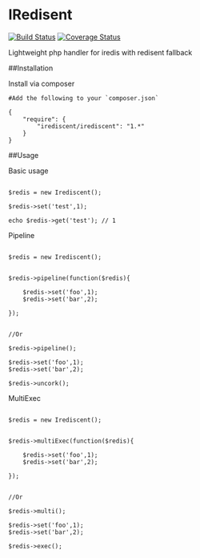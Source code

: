 IRedisent
========
[![Build Status](https://travis-ci.org/joegreen0991/irediscent.svg)](https://travis-ci.org/joegreen0991/irediscent)  [![Coverage Status](https://coveralls.io/repos/joegreen0991/irediscent/badge.png?branch=master)](https://coveralls.io/r/joegreen0991/irediscent?branch=master)

Lightweight php handler for iredis with redisent fallback

##Installation

Install via composer

~~~
#Add the following to your `composer.json`

{
    "require": {
        "irediscent/irediscent": "1.*"
    }
}
~~~


##Usage

Basic usage

~~~

$redis = new Irediscent();

$redis->set('test',1);

echo $redis->get('test'); // 1

~~~

Pipeline

~~~

$redis = new Irediscent();


$redis->pipeline(function($redis){

    $redis->set('foo',1);
    $redis->set('bar',2);

});


//Or

$redis->pipeline();

$redis->set('foo',1);
$redis->set('bar',2);

$redis->uncork();

~~~


MultiExec

~~~

$redis = new Irediscent();


$redis->multiExec(function($redis){

    $redis->set('foo',1);
    $redis->set('bar',2);

});


//Or

$redis->multi();

$redis->set('foo',1);
$redis->set('bar',2);

$redis->exec();

~~~
